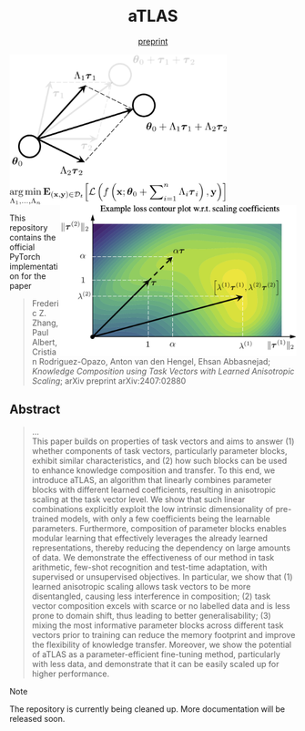 <h1 align="center">
  <br>
    aTLAS
  <br>
</h1>

<p align="center">
  <a href="http://arxiv.org/abs/2407.02880">preprint</a>
</p>

<img src="./assets/teaser_a.png" align="center" height="265">&nbsp;&nbsp;<img src="./assets/teaser_b.png" align="right" height="265">

This repository contains the official PyTorch implementation for the paper
> Frederic Z. Zhang, Paul Albert, Cristian Rodriguez-Opazo, Anton van den Hengel, Ehsan Abbasnejad;
_Knowledge Composition using Task Vectors with Learned Anisotropic Scaling_;
arXiv preprint arXiv:2407:02880

## Abstract
> ...<br/>This paper builds on properties of task vectors and aims to answer (1) whether components of task vectors, particularly parameter blocks, exhibit similar characteristics, and (2) how such blocks can be used to enhance knowledge composition and transfer. To this end, we introduce aTLAS, an algorithm that linearly combines parameter blocks with different learned coefficients, resulting in anisotropic scaling at the task vector level. We show that such linear combinations explicitly exploit the low intrinsic dimensionality of pre-trained models, with only a few coefficients being the learnable parameters. Furthermore, composition of parameter blocks enables modular learning that effectively leverages the already learned representations, thereby reducing the dependency on large amounts of data. We demonstrate the effectiveness of our method in task arithmetic, few-shot recognition and test-time adaptation, with supervised or unsupervised objectives. In particular, we show that (1) learned anisotropic scaling allows task vectors to be more disentangled, causing less interference in composition; (2) task vector composition excels with scarce or no labelled data and is less prone to domain shift, thus leading to better generalisability; (3) mixing the most informative parameter blocks across different task vectors prior to training can reduce the memory footprint and improve the flexibility of knowledge transfer. Moreover, we show the potential of aTLAS as a parameter-efficient fine-tuning method, particularly with less data, and demonstrate that it can be easily scaled up for higher performance.

> [!NOTE]
> The repository is currently being cleaned up. More documentation will be released soon.
